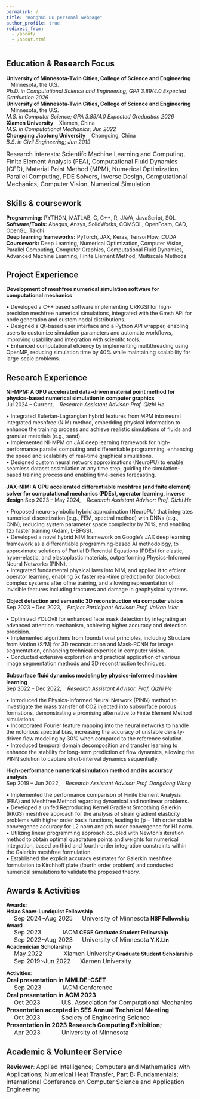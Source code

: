 ```yaml
---
permalink: /
title: "Honghui Du personal webpage"
author_profile: true
redirect_from: 
  - /about/
  - /about.html
---
```



Education & Research Focus
------
**University of Minnesota-Twin Cities, College of Science and Engineering** &nbsp;&nbsp; Minnesota, the U.S. <br>
*Ph.D. in Computational Science and Engineering; GPA 3.89/4.0 	Expected Graduation 2026* <br>
**University of Minnesota-Twin Cities, College of Science and Engineering** &nbsp;&nbsp; Minnesota, the U.S. <br>
*M.S. in Computer Science; GPA 3.89/4.0 	Expected Graduation 2026* <br>
**Xiamen University** &nbsp;&nbsp; Xiamen, China <br>
*M.S. in Computational Mechanics; 	Jun 2022* <br>
**Chongqing Jiaotong University** &nbsp;&nbsp; Chongqing, China <br>
*B.S. in Civil Engineering; 	Jun 2019* 

<font size=3>Research interests: Scientifc Machine Learning and Computing, Finite Element Analysis (FEA), Computational Fluid Dynamics (CFD), Material Point Method (MPM), Numerical Optimization, Parallel Computing, PDE Solvers, Inverse Design, Computational Mechanics, Computer Vision, Numerical Simulation</font> 

Skills & coursework
------
**Programming:** PYTHON, MATLAB, C, C++, R, JAVA, JavaScript, SQL <br>
**Software/Tools:** Abaqus, Ansys, SolidWorks, COMSOL, OpenFoam, CAD, OpenGL, Taichi <br>
**Deep learning frameworks:** PyTorch, JAX, Keras, TensorFlow, CUDA <br>
**Coursework:** Deep Learning, Numerical Optimization, Computer Vision, Parallel Computing, Computer Graphics, Computational Fluid Dynamics, Advanced Machine Learning, Finite Element Method, Multiscale Methods <br>

Project Experience
------
**Development of meshfree numerical simulation software for computational mechanics** 

 • Developed a C++ based software implementing URKGSI for high-precision meshfree numerical simulations, integrated with the Gmsh API for node generation and custom nodal distributions.  
 • Designed a Qt-based user interface and a Python API wrapper, enabling users to customize simulation parameters and automate workﬂows, improving usability and integration with scientifc tools.  
 • Enhanced computational efciency by implementing multithreading using OpenMP, reducing simulation time by 40% while maintaining scalability for large-scale problems.  

Research Experience
------
**NI-MPM: A GPU accelerated data-driven material point method for physics-based numerical simulation in computer graphics** <br>
Jul 2024 – Current, &nbsp;&nbsp; *Research Assistant Advisor: Prof. Qizhi He* 

 • Integrated Eulerian-Lagrangian hybrid features from MPM into neural integrated meshfree (NIM) method, embedding physical information to enhance the training process and achieve realistic simulations of ﬂuids and granular materials (e.g., sand).  
 • Implemented NI-MPM on JAX deep learning framework for high-performance parallel computing and diﬀerentiable programming, enhancing the speed and scalability of real-time graphical simulations.  
 • Designed custom neural network approximations (NeuroPU) to enable seamless dataset assimilation at any time step, guiding the simulation-based training process and enabling time-series forecasting.  

**JAX-NIM: A GPU accelerated diﬀerentiable meshfree (and fnite element) solver for computational mechanics (PDEs), operator learning, inverse design** 
Sep 2023 – May 2024, &nbsp;&nbsp; *Research Assistant Advisor: Prof. Qizhi He* 

 • Proposed neuro-symbolic hybrid approximation (NeuroPU) that integrates numerical discretization (e.g., FEM, spectral method) with DNNs (e.g., CNN), reducing system parameter space complexity by 70%, and enabling 12x faster training (Adam, L-BFGS).  
 • Developed a novel hybrid NIM framework on Google’s JAX deep learning framework as a diﬀerentiable programming-based AI methodology, to approximate solutions of Partial Diﬀerential Equations (PDEs) for elastic, hyper-elastic, and elastoplastic materials, outperforming Physics-Informed Neural Networks (PINN).  
 • Integrated fundamental physical laws into NIM, and applied it to efcient operator learning, enabling 5x faster real-time prediction for black-box complex systems after ofine training, and allowing representation of invisible features including fractures and damage in geophysical systems.  

**Object detection and semantic 3D reconstruction via computer vision** <br> 
Sep 2023 – Dec 2023, &nbsp;&nbsp; *Project Participant Advisor: Prof. Volkan Isler* 

 • Optimized YOLOv8 for enhanced face mask detection by integrating an advanced attention mechanism, achieving higher accuracy and detection precision.  
 • Implemented algorithms from foundational principles, including Structure from Motion (SfM) for 3D reconstruction and Mask-RCNN for image segmentation, enhancing technical expertise in computer vision.  
 • Conducted extensive exploration and practical application of various image segmentation methods and 3D reconstruction techniques.  

**Subsurface ﬂuid dynamics modeling by physics-informed machine learning** <br> 
Sep 2022 – Dec 2022, &nbsp;&nbsp; *Research Assistant Advisor: Prof. Qizhi He* 

 • Introduced the Physics-Informed Neural Network (PINN) method to investigate the mass transfer of CO2 injected into subsurface porous formations, demonstrating a promising alternative to Finite Element Method simulations.  
 • Incorporated Fourier feature mapping into the neural networks to handle the notorious spectral bias, increasing the accuracy of unstable density-driven ﬂow modeling by 30% when compared to the reference solution.  
 • Introduced temporal domain decomposition and transfer learning to enhance the stability for long-term prediction of ﬂow dynamics, allowing the PINN solution to capture short-interval dynamics sequentially.  

**High-performance numerical simulation method and its accuracy analysis** <br>
Sep 2019 – Jun 2022, &nbsp;&nbsp; *Research Assistant Advisor: Prof. Dongdong Wang* 

 • Implemented the performance comparison of Finite Element Analysis (FEA) and Meshfree Method regarding dynamical and nonlinear problems.  
 • Developed a unifed Reproducing Kernel Gradient Smoothing Galerkin (RKGS) meshfree approach for the analysis of strain gradient elasticity problems with higher order basis functions, leading to (p + 1)th order stable convergence accuracy for L2 norm and pth order convergence for H1 norm.  
 • Utilizing linear programming approach coupled with Newton’s iteration method to obtain optimal quadrature points and weights for numerical integration, based on third and fourth-order integration constraints within the Galerkin meshfree formulation.  
 • Established the explicit accuracy estimates for Galerkin meshfree formulation to Kirchhoﬀ plate (fourth order problem) and conducted numerical simulations to validate the proposed theory.  

Awards & Activities
------
**Awards**:<br>
**Hsiao Shaw-Lundquist Fellowship**<br>
<font size=3> &emsp; Sep 2024~Aug 2025 &emsp; University of Minnesota</font> 
**NSF Fellowship Award**<br>
<font size=3> &emsp; Sep 2023 &emsp;&emsp;&emsp; IACM</font> 
**CEGE Graduate Student Fellowship**<br>
<font size=3> &emsp; Sep 2022~Aug 2023 &emsp; University of Minnesota</font> 
**Y.K.Lin Academician Scholarship**<br>
<font size=3> &emsp; May 2022 &emsp;&emsp;&emsp; Xiamen University</font> 
**Graduate Student Scholarship**<br>
<font size=3> &emsp; Sep 2019~Jun 2022 &emsp; Xiamen University</font><br>

**Activities**:  
**<font size=3>Oral presentation in MMLDE-CSET</font>**<br><font size=3> &emsp; Sep 2023 &emsp;&emsp;&emsp; IACM Conference</font>  
**<font size=3>Oral presentation in ACM 2023</font>**<br><font size=3> &emsp; Oct 2023 &emsp;&emsp;&emsp; U.S. Association for Computational Mechanics</font>  
**<font size=3>Presentation accepted in SES Annual Technical Meeting</font>**<br><font size=3> &emsp; Oct 2023 &emsp;&emsp;&emsp; Society of Engineering Science</font>  
**<font size=3>Presentation in 2023 Research Computing Exhibition;</font>**<br><font size=3> &emsp; Apr 2023 &emsp;&emsp;&emsp; University of Minnesota</font>  

Academic & Volunteer Service
------
**<font size=3>Reviewer</font>**: <font size=3>Applied Intelligence; Computers and Mathematics with Applications; Numerical Heat Transfer, Part B: Fundamentals; International Conference on Computer Science and Application Engineering</font> 
